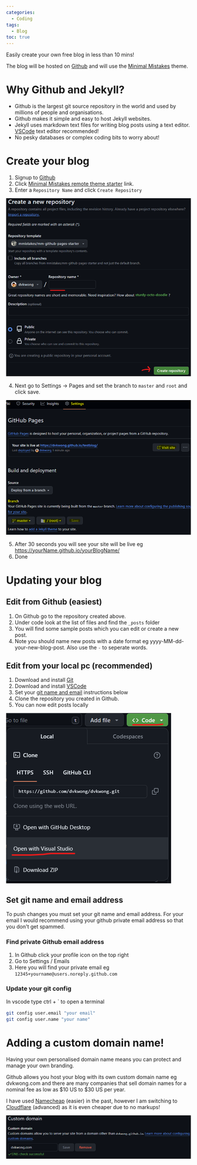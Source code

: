 ```yaml
---
categories:
  - Coding
tags:
  - Blog
toc: true
---
```


Easily create your own free blog in less than 10 mins!

The blog will be hosted on [Github](https://github.com) and will use the [Minimal Mistakes](https://mmistakes.github.io/minimal-mistakes/docs/quick-start-guide/) theme.

# Why Github and Jekyll?

* Github is the largest git source repository in the world and used by millions of people and organisations.
* Github makes it simple and easy to host Jekyll websites.
* Jekyll uses markdown text files for writing blog posts using a text editor. [VSCode](https://code.visualstudio.com/) text editor recommended!
* No pesky databases or complex coding bits to worry about!

# Create your blog

1. Signup to [Github](https://github.com)
2. Click [Minimal Mistakes remote theme starter](https://github.com/mmistakes/mm-github-pages-starter/generate) link.
3. Enter a `Repository Name` and click `Create Repository`

![Github Create Repository](/assets/posts/2024/GithubCreateRepository.png)

4. Next go to Settings -> Pages and set the branch to `master` and `root` and click save. 

![Github Settings Pages](/assets/posts/2024/GithubSettingsPages.png)

5. After 30 seconds you will see your site will be live eg https://yourName.github.io/yourBlogName/
6. Done

# Updating your blog

## Edit from Github (easiest)

1. On Github go to the repository created above.
2. Under code look at the list of files and find the `_posts` folder
3. You will find some sample posts which you can edit or create a new post.
4. Note you should name new posts with a date format eg yyyy-MM-dd-your-new-blog-post. Also use the `-` to seperate words.

## Edit from your local pc (recommended)

1. Download and install [Git](https://git-scm.com/downloads)
2. Download and install [VSCode](https://code.visualstudio.com/)
3. Set your [git name and email](#set-git-name-and-email-address) instructions below
3. Clone the repository you created in Github.
4. You can now edit posts locally

![Github Clone Repository](/assets/posts/2024/GithubCloneRepository.png)

## Set git name and email address

To push changes you must set your git name and email address. For your email I would recommend using your github private email address so that you don't get spammed. 

### Find private Github email address

1. In Github click your profile icon on the top right
2. Go to Settings / Emails
3. Here you will find your private email eg `12345+yourname@users.noreply.github.com`

### Update your git config

In vscode type ctrl + ` to open a terminal

```bash
git config user.email "your email"
git config user.name "your name"
```

# Adding a custom domain name!

Having your own personalised domain name means you can protect and manage your own branding.

Github allows you host your blog with its own custom domain name eg dvkwong.com and there are
 many companies that sell domain names for a nominal fee as low as $10 US to $30 US per year.

I have used [Namecheap](https://www.namecheap.com/) (easier) in the past, however 
I am switching to [Cloudflare](https://www.cloudflare.com/) (advanced) as it is even cheaper due to no markups!

![Github Custom Domain](/assets/posts/2024/GithubCustomDomain.png)